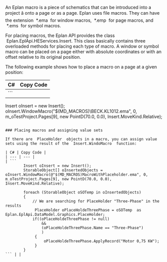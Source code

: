 An Eplan macro is a piece of schematics that can be introduced into a project â onto a page or as a page. Eplan uses file macros. They can have the extension  \*.ema  for window macros,  \*.emp  for page macros, and  \*.ems  for symbol macros.

For placing macros, the Eplan API provides the class  Eplan.EplApi.HEServices.Insert. This class basically contains three overloaded methods for placing each type of macro. A window or symbol macro can be placed on a page either with absolute coordinates or with an offset relative to its original position.

The following example shows how to place a macro on a page at a given position:

| C# | Copy Code |
| --- | --- |
| ```  Insert oInsert = new Insert(); oInsert.WindowMacro("$(MD_MACROS)\BECK.KL1012.ema", 0, m_oTestProject.Pages[9], new PointD(70.0, 0.0), Insert.MoveKind.Relative); ``` | |

### Placing macros and assigning value sets

If there are  PlaceHolder  objects in a macro, you can assign value sets using the result of the  Insert.WindoMacro  function:

| C# | Copy Code |
| --- | --- |
| ```          Insert oInsert = new Insert();         StorableObject[] oInsertedObjects = oInsert.WindowMacro(@"$(MD_MACROS)MacroWithPlaceholder.ema", 0, m_oTestProject.Pages[9], new PointD(70.0, 0.0), Insert.MoveKind.Relative);          foreach (StorableObject oSOTemp in oInsertedObjects)         {             // We are searching for PlaceHolder "Three-Phase" in the results              PlaceHolder oPlaceHoldeThreePhase = oSOTemp  as Eplan.EplApi.DataModel.Graphics.PlaceHolder;             if((oPlaceHoldeThreePhase != null)                 &&                 (oPlaceHoldeThreePhase.Name == "Three-Phase")                 )              {                  oPlaceHoldeThreePhase.ApplyRecord("Motor 0,75 KW");              }         } ``` | |